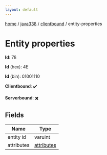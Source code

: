 ```yaml
---
layout: default
---
```


[home](/)  /  [java338](/protocol/java338)  /  [clientbound](/protocol/java338/clientbound)  /  entity-properties

# Entity properties

**Id**: 78

**Id** (hex): 4E

**Id** (bin): 01001110

**Clientbound**: ✔️

**Serverbound**: ✖️

## Fields

Name | Type
---|---
entity id | varuint
attributes | [attributes](/protocol/java338/arrays)
